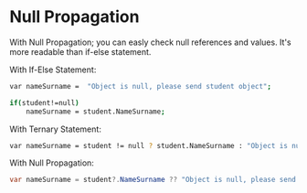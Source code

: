 # Null Propagation

With Null Propagation; you can easly check null references and values. It's more readable than if-else statement.

With If-Else Statement:
```sh
var nameSurname =  "Object is null, please send student object";

if(student!=null)
	nameSurname = student.NameSurname;
```

With Ternary Statement:

```sh
var nameSurname = student != null ? student.NameSurname : "Object is null, please send student object";
``` 

With Null Propagation:
```c#
var nameSurname = student?.NameSurname ?? "Object is null, please send student object";
```